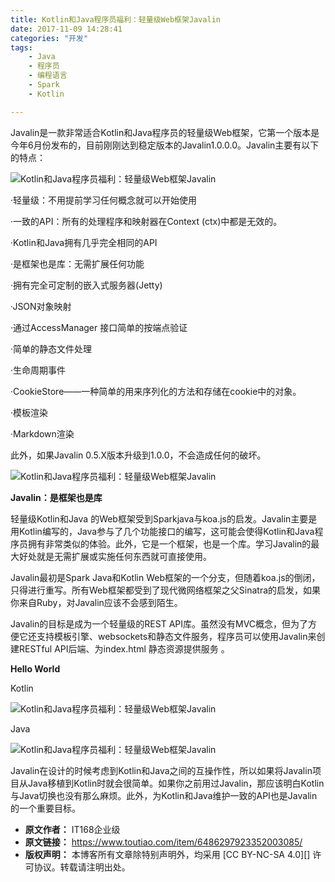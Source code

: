 ```yaml
---
title: Kotlin和Java程序员福利：轻量级Web框架Javalin
date: 2017-11-09 14:28:41
categories: "开发"
tags:
	- Java
	- 程序员
	- 编程语言
	- Spark
	- Kotlin

---
```


Javalin是一款非常适合Kotlin和Java程序员的轻量级Web框架，它第一个版本是今年6月份发布的，目前刚刚达到稳定版本的Javalin1.0.0.0。Javalin主要有以下的特点：

![Kotlin和Java程序员福利：轻量级Web框架Javalin][Kotlin_Java_Web_Javalin]

·轻量级：不用提前学习任何概念就可以开始使用

·一致的API：所有的处理程序和映射器在Context (ctx)中都是无效的。

·Kotlin和Java拥有几乎完全相同的API

·是框架也是库：无需扩展任何功能

·拥有完全可定制的嵌入式服务器(Jetty)

·JSON对象映射

·通过AccessManager 接口简单的按端点验证

·简单的静态文件处理

·生命周期事件

·CookieStore——一种简单的用来序列化的方法和存储在cookie中的对象。

·模板渲染

·Markdown渲染

此外，如果Javalin 0.5.X版本升级到1.0.0，不会造成任何的破坏。

![Kotlin和Java程序员福利：轻量级Web框架Javalin][Kotlin_Java_Web_Javalin 1]

**Javalin：是框架也是库**

轻量级Kotlin和Java 的Web框架受到Sparkjava与koa.js的启发。Javalin主要是用Kotlin编写的，Java参与了几个功能接口的编写，这可能会使得Kotlin和Java程序员拥有非常类似的体验。此外，它是一个框架，也是一个库。学习Javalin的最大好处就是无需扩展或实施任何东西就可直接使用。

Javalin最初是Spark Java和Kotlin Web框架的一个分支，但随着koa.js的倒闭，只得进行重写。所有Web框架都受到了现代微网络框架之父Sinatra的启发，如果你来自Ruby，对Javalin应该不会感到陌生。

Javalin的目标是成为一个轻量级的REST API库。虽然没有MVC概念，但为了方便它还支持模板引擎、websockets和静态文件服务，程序员可以使用Javalin来创建RESTful API后端、为index.html 静态资源提供服务 。

**Hello World**

Kotlin

![Kotlin和Java程序员福利：轻量级Web框架Javalin][Kotlin_Java_Web_Javalin 2]

Java

![Kotlin和Java程序员福利：轻量级Web框架Javalin][Kotlin_Java_Web_Javalin 3]

Javalin在设计的时候考虑到Kotlin和Java之间的互操作性，所以如果将Javalin项目从Java移植到Kotlin时就会很简单。如果你之前用过Javalin，那应该明白Kotlin与Java切换也没有那么麻烦。此外，为Kotlin和Java维护一致的API也是Javalin的一个重要目标。


[Kotlin_Java_Web_Javalin]: /pro/os/crawler/YFZI-BAUQ-FYQZ.jpg
[Kotlin_Java_Web_Javalin 1]: /pro/os/crawler/MZEE-VYZF-UIMQ.jpg
[Kotlin_Java_Web_Javalin 2]: /pro/os/crawler/IBI7-NFRQ-EB7R.jpg
[Kotlin_Java_Web_Javalin 3]: /pro/os/crawler/7RB6-ZRQQ-FNEN.jpg
 *  **原文作者：** IT168企业级
 *  **原文链接：** https://www.toutiao.com/item/6486297923352003085/
 *  **版权声明：** 本博客所有文章除特别声明外，均采用 [CC BY-NC-SA 4.0][] 许可协议。转载请注明出处。